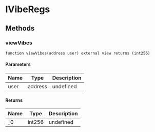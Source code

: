 # IVibeRegs









## Methods

### viewVibes

```solidity
function viewVibes(address user) external view returns (int256)
```





#### Parameters

| Name | Type | Description |
|---|---|---|
| user | address | undefined |

#### Returns

| Name | Type | Description |
|---|---|---|
| _0 | int256 | undefined |




